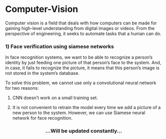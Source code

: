 # Computer-Vision

Computer vision is a field that deals with how computers can be made for gaining high-level understanding from digital images or videos. From the perspective of engineering, it seeks to automate tasks that a human can do.

### 1) Face verification using siamese networks

In face recognition systems, we want to be able to recognize a person’s identity by just feeding one picture of that person’s face to the system. And, in case, it fails to recognize the picture, it means that this person’s image is not stored in the system’s database.

To solve this problem, we cannot use only a convolutional neural network for two reasons: 

1) CNN doesn’t work on a small training set. 

2) It is not convenient to retrain the model every time we add a picture of a new person to the system. However, we can use Siamese neural network for face recognition.





<h3 align = "center"> ...Will be updated constantly...</h3>

